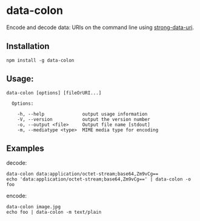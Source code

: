 # data-colon
Encode and decode data: URIs on the command line using [strong-data-uri](https://github.com/strongloop/strong-data-uri).

## Installation

    npm install -g data-colon

## Usage:

    data-colon [options] [fileOrURI...]

      Options:

        -h, --help              output usage information
        -V, --version           output the version number
        -o, --output <file>     Output file name [stdout]
        -m, --mediatype <type>  MIME media type for encoding

## Examples

decode:

    data-colon data:application/octet-stream;base64,Zm9vCg==
    echo 'data:application/octet-stream;base64,Zm9vCg==' | data-colon -o foo

encode:

    data-colon image.jpg
    echo foo | data-colon -m text/plain
